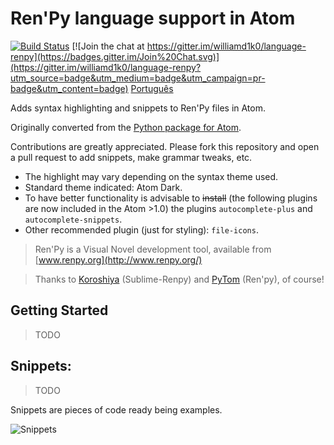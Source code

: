 # Ren'Py language support in Atom
[![Build Status](https://travis-ci.org/williamd1k0/language-renpy.svg)](https://travis-ci.org/williamd1k0/language-renpy)
[![Join the chat at https://gitter.im/williamd1k0/language-renpy](https://badges.gitter.im/Join%20Chat.svg)](https://gitter.im/williamd1k0/language-renpy?utm_source=badge&utm_medium=badge&utm_campaign=pr-badge&utm_content=badge)
[Português](https://github.com/williamd1k0/language-renpy/blob/master/README_PT-BR.md)

Adds syntax highlighting and snippets to Ren'Py files in Atom.

Originally converted from the [Python package for Atom](https://github.com/atom/language-python).

Contributions are greatly appreciated. Please fork this repository and open a
pull request to add snippets, make grammar tweaks, etc.

* The highlight may vary depending on the syntax theme used.
* Standard theme indicated: Atom Dark.
* To have better functionality is advisable to ~~install~~ (the following plugins are now included in the Atom >1.0) the plugins `autocomplete-plus` and `autocomplete-snippets`.
* Other recommended plugin (just for styling): `file-icons`.

>Ren'Py is a Visual Novel development tool, available from [www.renpy.org](http://www.renpy.org/)

>Thanks to [Koroshiya](https://github.com/koroshiya) (Sublime-Renpy) and [PyTom](https://github.com/renpytom) (Ren'py), of course!

## Getting Started
>TODO

## Snippets:
> TODO

Snippets are pieces of code ready being examples.

![Snippets](http://i.imgur.com/XIlsFjr.gif)
